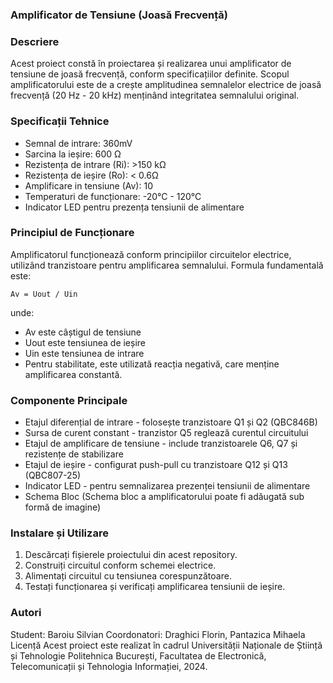 ### Amplificator de Tensiune (Joasă Frecvență)
### Descriere
Acest proiect constă în proiectarea și realizarea unui amplificator de tensiune de joasă frecvență, conform specificațiilor definite. Scopul amplificatorului este de a crește amplitudinea semnalelor electrice de joasă frecvență (20 Hz - 20 kHz) menținând integritatea semnalului original.

### Specificații Tehnice

- Semnal de intrare: 360mV
- Sarcina la ieșire: 600 Ω
- Rezistența de intrare (Ri): >150 kΩ
- Rezistența de ieșire (Ro): < 0.6Ω
- Amplificare in tensiune (Av): 10
- Temperaturi de funcționare: -20°C - 120°C
- Indicator LED pentru prezența tensiunii de alimentare

### Principiul de Funcționare
Amplificatorul funcționează conform principiilor circuitelor electrice, utilizând tranzistoare pentru amplificarea semnalului. Formula fundamentală este:

`Av = Uout / Uin`

unde:

- Av este câștigul de tensiune
- Uout este tensiunea de ieșire
- Uin este tensiunea de intrare
- Pentru stabilitate, este utilizată reacția negativă, care menține amplificarea constantă.

### Componente Principale

- Etajul diferențial de intrare - folosește tranzistoare Q1 și Q2 (QBC846B)
- Sursa de curent constant - tranzistor Q5 reglează curentul circuitului
- Etajul de amplificare de tensiune - include tranzistoarele Q6, Q7 și rezistențe de stabilizare
- Etajul de ieșire - configurat push-pull cu tranzistoare Q12 și Q13 (QBC807-25)
- Indicator LED - pentru semnalizarea prezenței tensiunii de alimentare
- Schema Bloc
(Schema bloc a amplificatorului poate fi adăugată sub formă de imagine)

### Instalare și Utilizare

1. Descărcați fișierele proiectului din acest repository.
2. Construiți circuitul conform schemei electrice.
3. Alimentați circuitul cu tensiunea corespunzătoare.
4. Testați funcționarea și verificați amplificarea tensiunii de ieșire.

### Autori
Student: Baroiu Silvian
Coordonatori: Draghici Florin, Pantazica Mihaela
Licență
Acest proiect este realizat în cadrul Universității Naționale de Știință și Tehnologie Politehnica București, Facultatea de Electronică, Telecomunicații și Tehnologia Informației, 2024.
